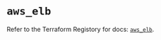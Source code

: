 # `aws_elb`

Refer to the Terraform Registory for docs: [`aws_elb`](https://registry.terraform.io/providers/hashicorp/aws/4.63.0/docs/resources/elb).
